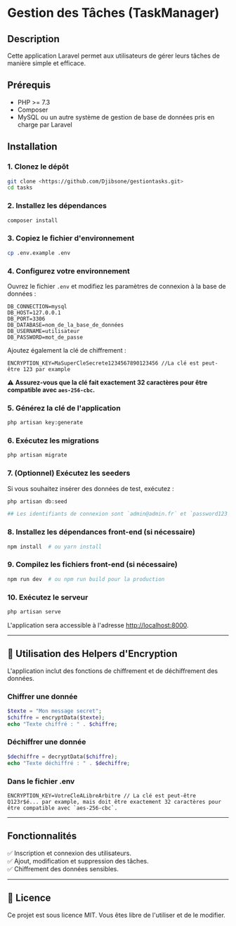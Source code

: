
# Gestion des Tâches (TaskManager)

## Description
Cette application Laravel permet aux utilisateurs de gérer leurs tâches de manière simple et efficace.

## Prérequis
- PHP >= 7.3
- Composer
- MySQL ou un autre système de gestion de base de données pris en charge par Laravel

## Installation

### 1. **Clonez le dépôt**
```bash
git clone <https://github.com/Djibsone/gestiontasks.git>
cd tasks
```

### 2. **Installez les dépendances**
```bash
composer install
```

### 3. **Copiez le fichier d'environnement**
```bash
cp .env.example .env
```

### 4. **Configurez votre environnement**
Ouvrez le fichier `.env` et modifiez les paramètres de connexion à la base de données :

```env
DB_CONNECTION=mysql
DB_HOST=127.0.0.1
DB_PORT=3306
DB_DATABASE=nom_de_la_base_de_données
DB_USERNAME=utilisateur
DB_PASSWORD=mot_de_passe
```

Ajoutez également la clé de chiffrement :
```env
ENCRYPTION_KEY=MaSuperCleSecrete1234567890123456 //La clé est peut-être 123 par example
```
⚠️ **Assurez-vous que la clé fait exactement 32 caractères pour être compatible avec `aes-256-cbc`.**

### 5. **Générez la clé de l'application**
```bash
php artisan key:generate
```

### 6. **Exécutez les migrations**
```bash
php artisan migrate
```

### 7. **(Optionnel) Exécutez les seeders**
Si vous souhaitez insérer des données de test, exécutez :
```bash
php artisan db:seed

## Les identifiants de connexion sont `admin@admin.fr` et `password123`, avec deux tâches créées.
```

### 8. **Installez les dépendances front-end (si nécessaire)**
```bash
npm install  # ou yarn install
```

### 9. **Compilez les fichiers front-end (si nécessaire)**
```bash
npm run dev  # ou npm run build pour la production
```

### 10. **Exécutez le serveur**
```bash
php artisan serve
```
L'application sera accessible à l'adresse [http://localhost:8000](http://localhost:8000).

---

## 📌 **Utilisation des Helpers d'Encryption**
L'application inclut des fonctions de chiffrement et de déchiffrement des données.

### **Chiffrer une donnée**
```php
$texte = "Mon message secret";
$chiffre = encryptData($texte);
echo "Texte chiffré : " . $chiffre;
```

### **Déchiffrer une donnée**
```php
$dechiffre = decryptData($chiffre);
echo "Texte déchiffré : " . $dechiffre;
```

### **Dans le fichier .env**
```
ENCRYPTION_KEY=VotreCleALibreArbitre // La clé est peut-être Q123r$é... par example, mais doit être exactement 32 caractères pour être compatible avec `aes-256-cbc`.
```

---

## Fonctionnalités
✅ Inscription et connexion des utilisateurs.  
✅ Ajout, modification et suppression des tâches.  
✅ Chiffrement des données sensibles.  

---

## 📜 Licence
Ce projet est sous licence MIT. Vous êtes libre de l'utiliser et de le modifier.

